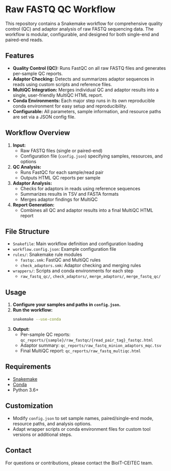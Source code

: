 # Raw FASTQ QC Workflow

This repository contains a Snakemake workflow for comprehensive quality control (QC) and adaptor analysis of raw FASTQ sequencing data. The workflow is modular, configurable, and designed for both single-end and paired-end reads.

## Features
- **Quality Control (QC):** Runs FastQC on all raw FASTQ files and generates per-sample QC reports.
- **Adaptor Checking:** Detects and summarizes adaptor sequences in reads using custom scripts and reference files.
- **MultiQC Integration:** Merges individual QC and adaptor results into a single, user-friendly MultiQC HTML report.
- **Conda Environments:** Each major step runs in its own reproducible conda environment for easy setup and reproducibility.
- **Configurable:** All parameters, sample information, and resource paths are set via a JSON config file.

## Workflow Overview
1. **Input:**
   - Raw FASTQ files (single or paired-end)
   - Configuration file (`config.json`) specifying samples, resources, and options
2. **QC Analysis:**
   - Runs FastQC for each sample/read pair
   - Outputs HTML QC reports per sample
3. **Adaptor Analysis:**
   - Checks for adaptors in reads using reference sequences
   - Summarizes results in TSV and FASTA formats
   - Merges adaptor findings for MultiQC
4. **Report Generation:**
   - Combines all QC and adaptor results into a final MultiQC HTML report

## File Structure
- `Snakefile`: Main workflow definition and configuration loading
- `workflow.config.json`: Example configuration file
- `rules/`: Snakemake rule modules
  - `fastqc.smk`: FastQC and MultiQC rules
  - `check_adaptors.smk`: Adaptor checking and merging rules
- `wrappers/`: Scripts and conda environments for each step
  - `raw_fastq_qc/`, `check_adaptors/`, `merge_adaptors/`, `merge_fastq_qc/`

## Usage
1. **Configure your samples and paths in `config.json`.**
2. **Run the workflow:**
   ```bash
   snakemake --use-conda
   ```
3. **Output:**
   - Per-sample QC reports: `qc_reports/{sample}/raw_fastqc/{read_pair_tag}_fastqc.html`
   - Adaptor summary: `qc_reports/raw_fastq_minion_adaptors_mqc.tsv`
   - Final MultiQC report: `qc_reports/raw_fastq_multiqc.html`

## Requirements
- [Snakemake](https://snakemake.readthedocs.io/)
- [Conda](https://docs.conda.io/)
- Python 3.6+

## Customization
- Modify `config.json` to set sample names, paired/single-end mode, resource paths, and analysis options.
- Adapt wrapper scripts or conda environment files for custom tool versions or additional steps.

## Contact
For questions or contributions, please contact the BioIT-CEITEC team.
